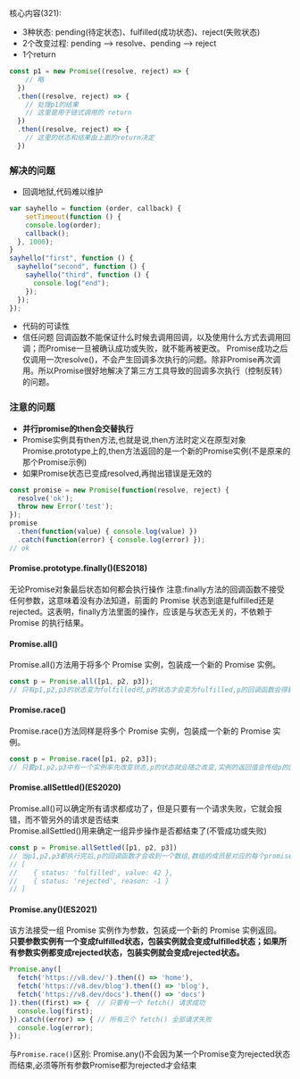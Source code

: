 核心内容(321):
- 3种状态: pending(待定状态)、fulfilled(成功状态)、reject(失败状态)
- 2个改变过程: pending --> resolve、pending --> reject
- 1个return
```js
const p1 = new Promise((resolve, reject) => {
    // 略
  })
  .then((resolve, reject) => {
    // 处理p1的结果
    // 这里是用于链式调用的 return
  })
  .then((resolve, reject) => {
    // 这里的状态和结果由上面的return决定
  })
```
### 解决的问题
- 回调地狱,代码难以维护
```js
var sayhello = function (order, callback) {
	setTimeout(function () {
    console.log(order);
    callback();
  }, 1000);
}
sayhello("first", function () {
  sayhello("second", function () {
    sayhello("third", function () {
      console.log("end");
    });
  });
});
```
- 代码的可读性
- 信任问题
回调函数不能保证什么时候去调用回调，以及使用什么方式去调用回调；而Promise一旦被确认成功或失败，就不能再被更改。
Promise成功之后仅调用一次resolve()，不会产生回调多次执行的问题。除非Promise再次调用。所以Promise很好地解决了第三方工具导致的回调多次执行（控制反转）的问题。

### 注意的问题
- **并行promise的then会交替执行**
- Promise实例具有then方法,也就是说,then方法时定义在原型对象Promise.prototype上的,then方法返回的是一个新的Promise实例(不是原来的那个Promise示例)
- 如果Promise状态已变成resolved,再抛出错误是无效的
```js
const promise = new Promise(function(resolve, reject) {
  resolve('ok');
  throw new Error('test');
});
promise
  .then(function(value) { console.log(value) })
  .catch(function(error) { console.log(error) });
// ok
```

#### Promise.prototype.finally()(ES2018)
无论Promise对象最后状态如何都会执行操作
注意:finally方法的回调函数不接受任何参数，这意味着没有办法知道，前面的 Promise 状态到底是fulfilled还是rejected。这表明，finally方法里面的操作，应该是与状态无关的，不依赖于 Promise 的执行结果。
#### Promise.all()
Promise.all()方法用于将多个 Promise 实例，包装成一个新的 Promise 实例。
```js
const p = Promise.all([p1, p2, p3]);
// 只有p1,p2,p3的状态变为fulfilled时,p的状态才会变为fulfilled,p的回调函数会得到p1,p2,p3返回值组成的数组。只要有一个状态为rejected,p的状态就变为rejected,p的回调函数会得到为第一个rejected的返回值
```
#### Promise.race()
Promise.race()方法同样是将多个 Promise 实例，包装成一个新的 Promise 实例。
```js
const p = Promise.race([p1, p2, p3]);
// 只要p1,p2,p3中有一个实例率先改变状态,p的状态就会随之改变,实例的返回值会传给p的回调函数
```
#### Promise.allSettled()(ES2020)
Promise.all()可以确定所有请求都成功了，但是只要有一个请求失败，它就会报错，而不管另外的请求是否结束  
Promise.allSettled()用来确定一组异步操作是否都结束了(不管成功或失败)
```js
const p = Promise.allSettled([p1, p2, p3])
// 当p1,p2,p3都执行完后,p的回调函数才会收到一个数组,数组的成员是对应的每个promise对象
// [
//    { status: 'fulfilled', value: 42 },
//    { status: 'rejected', reason: -1 }
// ]
```
#### Promise.any()(ES2021)
该方法接受一组 Promise 实例作为参数，包装成一个新的 Promise 实例返回。  
**只要参数实例有一个变成fulfilled状态，包装实例就会变成fulfilled状态；如果所有参数实例都变成rejected状态，包装实例就会变成rejected状态。**
```js
Promise.any([
  fetch('https://v8.dev/').then(() => 'home'),
  fetch('https://v8.dev/blog').then(() => 'blog'),
  fetch('https://v8.dev/docs').then(() => 'docs')
]).then((first) => {  // 只要有一个 fetch() 请求成功
  console.log(first);
}).catch((error) => { // 所有三个 fetch() 全部请求失败
  console.log(error);
});
```
与`Promise.race()`区别: Promise.any()不会因为某一个Promise变为rejected状态而结束,必须等所有参数Promise都为rejected才会结束